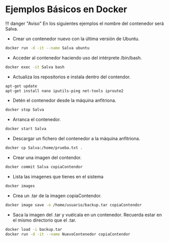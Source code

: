# **Ejemplos Básicos en Docker**

!!! danger "Aviso"
    En los siguientes ejemplos el nombre del contenedor será Salva.

*  Crear un contenedor nuevo con la última versión de Ubuntu.

``` bash
docker run -d -it --name Salva ubuntu
```

*	Acceder al contenedor haciendo uso del intérprete /bin/bash.

``` bash
docker exec -it Salva bash
```

*	Actualiza los repositorios e instala dentro del contendor.

``` bash
apt-get update
apt-get install nano iputils-ping net-tools iproute2
```

*	Detén el contenedor desde la máquina anfitriona.

``` bash
docker stop Salva
```

*	Arranca el contenedor.

``` bash
docker start Salva
```

*	Descargar un fichero del contenedor a la máquina anfitriona.

``` bash
docker cp Salva:/home/prueba.txt .
```

*	Crear una imagen del contendor.

``` bash
docker commit Salva copiaContendor
```

*	Lista las imagenes que tienes en el sistema

``` bash
docker images
```

*	Crea un .tar de la imagen copiaContendor.

``` bash
docker image save -o /home/usuario/backup.tar copiaContendor
```

*	Saca la imagen del .tar y vuélcala en un contenedor. Recuerda estar en el mismo directorio que el .tar.

``` bash
docker load -i backup.tar
docker run -d -it --name NuevoContenedor copiaContendor
```
